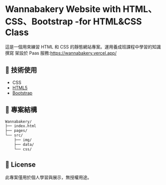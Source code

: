 # Wannabakery Website with HTML、CSS、Bootstrap -for HTML&CSS Class

這是一個用來練習 HTML 和 CSS 的靜態網站專案。運用養成班課程中學習的知識撰寫
架設於 Paas 服務:https://wannabakery.vercel.app/

## 🔧 技術使用

-   CSS
-   [HTML5](https://developer.mozilla.org/en-US/docs/Web/Guide/HTML/HTML5)
-   [Bootstrap](https://getbootstrap.com/)

## 📁 專案結構

```bash
Wannabakery/
├── index.html
├── pages/
└── src/
    ├── img/
    ├── data/
    └── css/
```

## 📜 License

此專案僅用於個人學習與展示，無授權用途。
